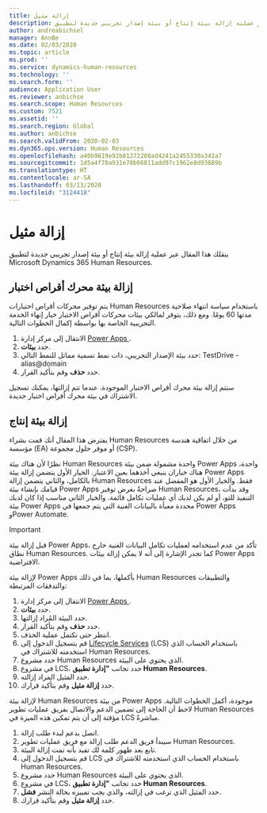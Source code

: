 ```yaml
---
title: إزالة مثيل
description: ينقلك هذا المقال عبر عملية إزالة بيئة إنتاج أو بيئة إصدار تجريبي جديدة لتطبيق Microsoft Dynamics 365 Human Resources.
author: andreabichsel
manager: AnnBe
ms.date: 02/03/2020
ms.topic: article
ms.prod: ''
ms.service: dynamics-human-resources
ms.technology: ''
ms.search.form: ''
audience: Application User
ms.reviewer: anbichse
ms.search.scope: Human Resources
ms.custom: 7521
ms.assetid: ''
ms.search.region: Global
ms.author: anbichse
ms.search.validFrom: 2020-02-03
ms.dyn365.ops.version: Human Resources
ms.openlocfilehash: a40b9619e92b81272208ad4241a2455330a342a7
ms.sourcegitcommit: 1d5a4f70a931e78b06811add97c1962e8d93689b
ms.translationtype: HT
ms.contentlocale: ar-SA
ms.lasthandoff: 03/13/2020
ms.locfileid: "3124418"
---
```

# <a name="remove-an-instance"></a>إزالة مثيل

ينقلك هذا المقال عبر عملية إزالة بيئة إنتاج أو بيئة إصدار تجريبي جديدة لتطبيق Microsoft Dynamics 365 Human Resources.

## <a name="remove-a-test-drive-environment"></a>إزالة بيئة محرك أقراص اختبار

يتم توفير محركات أقراص اختبارات Human Resources باستخدام سياسة انتهاء صلاحية مدتها 60 يومًا. ومع ذلك، يتوفر لمالكي بيئات محركات أقراص الاختبار خيار إنهاء الخدمة التجريبية الخاصة بها بواسطة إكمال الخطوات التالية. 

1. الانتقال إلى مركز إدارة [Power Apps ](https://admin.businessplatform.microsoft.com/).
2. حدد **بيئات**.
3. حدد بيئة الإصدار التجريبي، ذات نمط تسمية مماثل للنمط التالي: TestDrive - alias@domain
4. حدد **حذف** وقم بتأكيد القرار. 

ستتم إزالة بيئة محرك أقراص الاختبار الموجودة. عندما تتم إزالتها، يمكنك تسجيل الاشتراك في بيئة محرك أقراص اختبار جديدة. 

## <a name="remove-a-production-environment"></a>إزالة بيئة إنتاج

يفترض هذا المقال أنك قمت بشراء Human Resources من خلال اتفاقية هندسة مؤسسة (EA) أو موفر حلول مجموعة (CSP). 

نظرًا لأن هناك بيئة Human Resources واحدة مشمولة ضمن بيئة Power Apps واحدة، هناك خياران ينبغي أخذهما بعين الاعتبار. الخيار الأول يتضمن إزالة بيئة Power Apps بالكامل، والثاني يتضمن إزالة Human Resources فقط. والخيار الأول هو المفضل عند قيامك بإنشاء بيئة Power Apps صراحةً بغرض توفير Human Resources، وقد بدأت التنفيذ للتو، أو لم يكن لديك أي عمليات تكامل قائمة. والخيار الثاني مناسب إذا كان لديك بيئة Power Apps محددة معبأة بالبيانات الغنية التي يتم جمعها في Power Apps وPower Automate.

> [!Important]
> قبل إزالة بيئة Power Apps، تأكد من عدم استخدامه لعمليات تكامل البيانات الغنية خارج نطاق Human Resources. كما تجدر الإشارة إلى أنه لا يمكن إزالة بيئات Power Apps الافتراضية. 

لإزالة بيئة Power Apps بأكملها، بما في ذلك Human Resources والتطبيقات والتدفقات المرتبطة:

1. الانتقال إلى مركز إدارة [Power Apps ](https://admin.businessplatform.microsoft.com/).
2. حدد **بيئات**.
3. حدد البيئة المُراد إزالتها.
4. حدد **حذف** وقم بتأكيد القرار. 
5. انتظر حتى تكتمل عملية الحذف.
6. قم بتسجيل الدخول إلى [Lifecycle Services](https://lcs.dynamics.com/Logon/Index) (‏LCS‏) باستخدام الحساب الذي استخدمته للاشتراك في Human Resources. 
7. حدد مشروع Human Resources الذي يحتوي على البيئة. 
8. في مشروع LCS، حدد تجانب **"إدارة تطبيق Human Resources**. 
9. حدد المثيل المراد إزالته. 
10. حدد **إزالة مثيل** وقم بتأكيد قرارك.  

لإزالة بيئة Human Resources من بيئة Power Apps موجودة، أكمل الخطوات التالية. لاحظ أن الحاجة إلى تضمين الدعم والاتصال بفريق عمليات تطوير Human Resources مؤقتة إلى أن يتم تمكين هذه الميزة في LCS مباشرةً.

1. اتصل بدعم لبدء طلب إزالة.
2. سيبدأ فريق الدعم طلب إزالة مع فريق عمليات تطوير Human Resources. 
3. تابع بعد ظهور كلمة لك تفيد بأنه تمت إزالة البيئة.
4.  قم بتسجيل الدخول إلى LCS باستخدام الحساب الذي استخدمته للاشتراك في Human Resources. 
5. حدد مشروع Human Resources الذي يحتوي على البيئة. 
6. في مشروع LCS، حدد تجانب **"إدارة تطبيق Human Resources**. 
7. حدد المثيل الذي ترغب في إزالته، والذي يجب تمييزه بحالة النشر **فشل**.
8. حدد **إزالة مثيل** وقم بتأكيد قرارك. 
